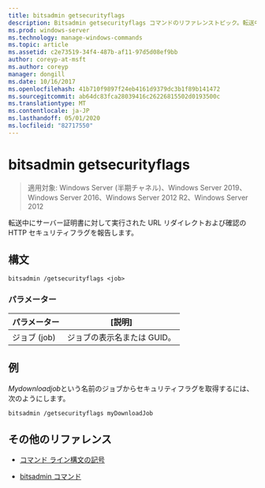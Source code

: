 ```yaml
---
title: bitsadmin getsecurityflags
description: Bitsadmin getsecurityflags コマンドのリファレンストピック。転送中にサーバー証明書に対して実行される URL リダイレクトとチェックの HTTP セキュリティフラグを報告します。
ms.prod: windows-server
ms.technology: manage-windows-commands
ms.topic: article
ms.assetid: c2e73519-34f4-487b-af11-97d5d08ef9bb
author: coreyp-at-msft
ms.author: coreyp
manager: dongill
ms.date: 10/16/2017
ms.openlocfilehash: 41b710f9897f24eb4161d9379dc3b1f89b141472
ms.sourcegitcommit: ab64dc83fca28039416c26226815502d0193500c
ms.translationtype: MT
ms.contentlocale: ja-JP
ms.lasthandoff: 05/01/2020
ms.locfileid: "82717550"
---
```

# <a name="bitsadmin-getsecurityflags"></a>bitsadmin getsecurityflags

> 適用対象: Windows Server (半期チャネル)、Windows Server 2019、Windows Server 2016、Windows Server 2012 R2、Windows Server 2012

転送中にサーバー証明書に対して実行された URL リダイレクトおよび確認の HTTP セキュリティフラグを報告します。

## <a name="syntax"></a>構文

```
bitsadmin /getsecurityflags <job>
```

### <a name="parameters"></a>パラメーター

| パラメーター | [説明] |
| -------------- | -------------- |
| ジョブ (job) | ジョブの表示名または GUID。 |

## <a name="examples"></a>例

*Mydownloadjob*という名前のジョブからセキュリティフラグを取得するには、次のようにします。

```
bitsadmin /getsecurityflags myDownloadJob
```

## <a name="additional-references"></a>その他のリファレンス

- [コマンド ライン構文の記号](command-line-syntax-key.md)

- [bitsadmin コマンド](bitsadmin.md)
